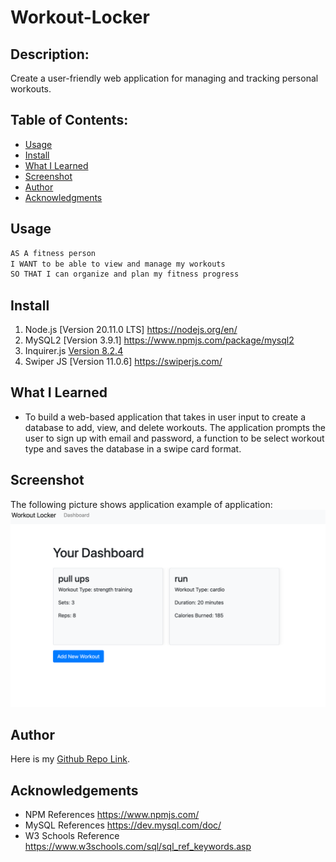 # Workout-Locker

## Description:
Create a user-friendly web application for managing and tracking personal workouts.

## Table of Contents:
- [Usage](#Usage)
- [Install](#Install)
- [What I Learned](#What-I-Learned)
- [Screenshot](#Screeshot)
- [Author](#Author)
- [Acknowledgments](#Acknowledgments)

## Usage
```md
AS A fitness person
I WANT to be able to view and manage my workouts 
SO THAT I can organize and plan my fitness progress
```
## Install
1. Node.js [Version 20.11.0 LTS] https://nodejs.org/en/
2. MySQL2 [Version 3.9.1] https://www.npmjs.com/package/mysql2
3. Inquirer.js [Version 8.2.4](https://www.npmjs.com/package/inquirer/v/8.2.4)
4. Swiper JS [Version 11.0.6] https://swiperjs.com/

## What I Learned
- To build a web-based application that takes in user input to create a database to add, view, and delete workouts. The application prompts the user to sign up with email and password, a function to be select workout type and saves the database in a swipe card format. 

## Screenshot
The following picture shows application example of application:
![](./images/Screenshot.png)

## Author
Here is my <a href="https://github.com/landonjett/workout-locker.git" target="_blank">Github Repo Link</a>.

## Acknowledgements
- NPM References https://www.npmjs.com/
- MySQL References https://dev.mysql.com/doc/
- W3 Schools Reference https://www.w3schools.com/sql/sql_ref_keywords.asp